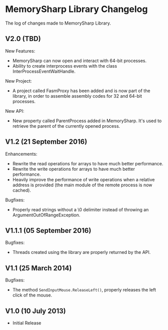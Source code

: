 # MemorySharp Library Changelog

The log of changes made to MemorySharp Library.

## V2.0 (TBD)

New Features:

- MemorySharp can now open and interact with 64-bit processes.
- Ability to create interprocess events with the class InterProcessEventWaitHandle.

New Project:

- A project called FasmProxy has been added and is now part of the library, in order to assemble assembly codes for 32 and 64-bit processes.

New API:

- New property called ParentProcess added in MemorySharp. It's used to retrieve the parent of the currently opened process.



## V1.2 (21 September 2016)

Enhancements:

- Rewrite the read operations for arrays to have much better performance.
- Rewrite the write operations for arrays to have much better performance.
- Heavily improve the performance of write operations when a relative address is provided (the main module of the remote process is now cached).

Bugfixes:

- Properly read strings without a \0 delimiter instead of throwing an ArgumentOutOfRangeException.

## V1.1.1 (05 September 2016)

Bugfixes:

- Threads created using the library are properly returned by the API.

## V1.1 (25 March 2014)

Bugfixes:

- The method `SendInputMouse.ReleaseLeft()`, properly releases the left click of the mouse.

## V1.0 (10 July 2013)

- Initial Release